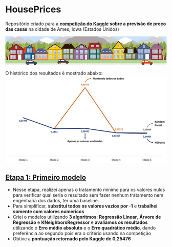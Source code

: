 # HousePrices
Repositório criado para a **[competição do Kaggle](https://www.kaggle.com/competitions/house-prices-advanced-regression-techniques) sobre a previsão de preço das casas** na cidade de Ames, Iowa (Estados Unidos)

<img src='https://github.com/lucaslealx/HousePrices/blob/main/img/img1.png' />

O histórico dos resultados é mostrado abaixo:
<img src='https://raw.githubusercontent.com/lucaslealx/HousePrices/9301f4bc8360541493d28d524ec00a1d5b37f537/img/img2.png' />


## [Etapa 1: Primeiro modelo]([https://github.com/lucaslealx/HousePrices/blob/main/Etapa1.ipynb](https://github.com/leandrolinkolnr/Projeto-completo---Machine-Learning/blob/main/Versao%201.ipynb))
- Nesse etapa, realizei apenas o tratamento minimo para os valores nulos para verificar qual seria o resultado sem fazer nenhum tratamento nem engenharia dos dados, ter uma baseline.
- Para simplificar, **substitui todos os valores vazios por -1** e **trabalhei somente com valores numericos**
- Criei o modelos utilizando **3 algoritmos**: **Regressão Linear**, **Árvore de Regressão** e **KNeighborsRegressor** e **avaliamos os resultados** utilizando o **Erro médio absoluto** e o **Erro quadrático médio**, dando preferência ao segundo pois era o critério usando na competição
- Obtive a **pontuação retornado pelo Kaggle de 0,25476**
